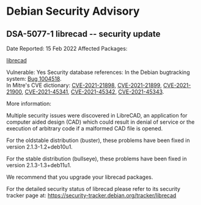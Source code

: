 
Debian Security Advisory
========================


DSA-5077-1 librecad -- security update
--------------------------------------



Date Reported:
15 Feb 2022
Affected Packages:

[librecad](https://packages.debian.org/src:librecad)

Vulnerable:
Yes
Security database references:
In the Debian bugtracking system: [Bug 1004518](https://bugs.debian.org/cgi-bin/bugreport.cgi?bug=1004518).  
In Mitre's CVE dictionary: [CVE-2021-21898](https://security-tracker.debian.org/tracker/CVE-2021-21898), [CVE-2021-21899](https://security-tracker.debian.org/tracker/CVE-2021-21899), [CVE-2021-21900](https://security-tracker.debian.org/tracker/CVE-2021-21900), [CVE-2021-45341](https://security-tracker.debian.org/tracker/CVE-2021-45341), [CVE-2021-45342](https://security-tracker.debian.org/tracker/CVE-2021-45342), [CVE-2021-45343](https://security-tracker.debian.org/tracker/CVE-2021-45343).  

More information:

Multiple security issues were discovered in LibreCAD, an application for
computer aided design (CAD) which could result in denial of service or
the execution of arbitrary code if a malformed CAD file is opened.


For the oldstable distribution (buster), these problems have been fixed
in version 2.1.3-1.2+deb10u1.


For the stable distribution (bullseye), these problems have been fixed in
version 2.1.3-1.3+deb11u1.


We recommend that you upgrade your librecad packages.


For the detailed security status of librecad please refer to
its security tracker page at:
<https://security-tracker.debian.org/tracker/librecad>





